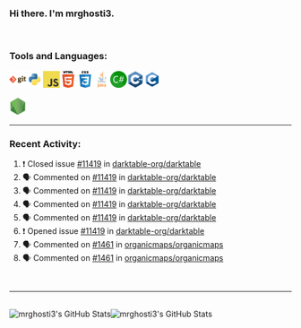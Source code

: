 ### Hi there. I'm mrghosti3.

<br/>

### Tools and Languages:

<img align="left" alt="Git" width="30px" src="https://raw.githubusercontent.com/github/explore/80688e429a7d4ef2fca1e82350fe8e3517d3494d/topics/git/git.png" />

<img align="left" alt="Python" width="30px" src="https://raw.githubusercontent.com/github/explore/80688e429a7d4ef2fca1e82350fe8e3517d3494d/topics/python/python.png" />

<img align="left" alt="JavaScript" width="30px" src="https://raw.githubusercontent.com/github/explore/80688e429a7d4ef2fca1e82350fe8e3517d3494d/topics/javascript/javascript.png" />

<img align="left" alt="HTML5" width="30px" src="https://raw.githubusercontent.com/github/explore/80688e429a7d4ef2fca1e82350fe8e3517d3494d/topics/html/html.png" />

<img align="left" alt="CSS3" width="30px" src="https://raw.githubusercontent.com/github/explore/80688e429a7d4ef2fca1e82350fe8e3517d3494d/topics/css/css.png" />

<img align="left" alt="Java" width="30px" src="https://raw.githubusercontent.com/github/explore/80688e429a7d4ef2fca1e82350fe8e3517d3494d/topics/java/java.png">

<img align="left" alt="C#" width="30px" src="https://raw.githubusercontent.com/github/explore/80688e429a7d4ef2fca1e82350fe8e3517d3494d/topics/csharp/csharp.png"/>

<img align="left" alt="C++" width="30px" src="https://raw.githubusercontent.com/github/explore/80688e429a7d4ef2fca1e82350fe8e3517d3494d/topics/cpp/cpp.png">

<img align="left" alt="C" width="30px" src="https://raw.githubusercontent.com/github/explore/80688e429a7d4ef2fca1e82350fe8e3517d3494d/topics/c/c.png">

<br /><br />

<img align="left" alt="Node.js" width="30px" src="https://raw.githubusercontent.com/github/explore/80688e429a7d4ef2fca1e82350fe8e3517d3494d/topics/nodejs/nodejs.png" />

<br /><br />

---

### Recent Activity:

<!--START_SECTION:activity-->
1. ❗️ Closed issue [#11419](https://github.com/darktable-org/darktable/issues/11419) in [darktable-org/darktable](https://github.com/darktable-org/darktable)
2. 🗣 Commented on [#11419](https://github.com/darktable-org/darktable/issues/11419) in [darktable-org/darktable](https://github.com/darktable-org/darktable)
3. 🗣 Commented on [#11419](https://github.com/darktable-org/darktable/issues/11419) in [darktable-org/darktable](https://github.com/darktable-org/darktable)
4. 🗣 Commented on [#11419](https://github.com/darktable-org/darktable/issues/11419) in [darktable-org/darktable](https://github.com/darktable-org/darktable)
5. 🗣 Commented on [#11419](https://github.com/darktable-org/darktable/issues/11419) in [darktable-org/darktable](https://github.com/darktable-org/darktable)
6. ❗️ Opened issue [#11419](https://github.com/darktable-org/darktable/issues/11419) in [darktable-org/darktable](https://github.com/darktable-org/darktable)
7. 🗣 Commented on [#1461](https://github.com/organicmaps/organicmaps/issues/1461) in [organicmaps/organicmaps](https://github.com/organicmaps/organicmaps)
8. 🗣 Commented on [#1461](https://github.com/organicmaps/organicmaps/issues/1461) in [organicmaps/organicmaps](https://github.com/organicmaps/organicmaps)
<!--END_SECTION:activity-->

<br />

---

<br />

<img align="left" alt="mrghosti3's GitHub Stats" src="https://github-readme-stats.vercel.app/api?username=mrghosti3&theme=radical&show_icons=true&hide_border=true" />
<img align="left" alt="mrghosti3's GitHub Stats" src="https://github-readme-stats.vercel.app/api/top-langs/?username=mrghosti3&theme=radical&hide_border=true&layout=compact" />
